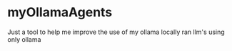 # myOllamaAgents
Just a tool to help me improve the use of my ollama locally ran llm's using only ollama
